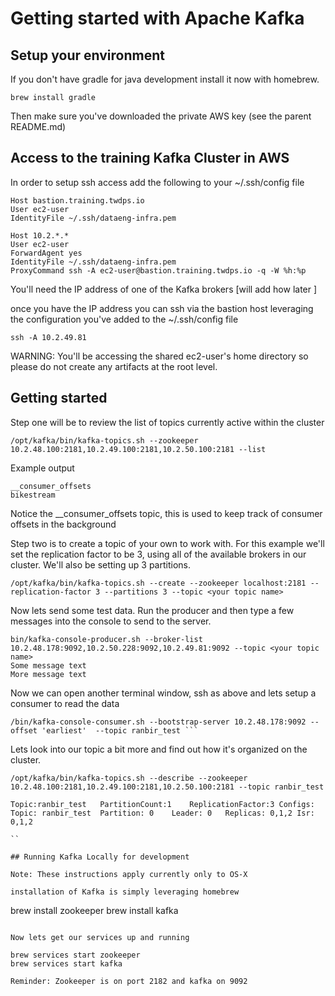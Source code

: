 # Getting started with Apache Kafka

## Setup your environment

If you don't have gradle for java development install it now with homebrew.

```brew install gradle```

Then make sure you've downloaded the private AWS key (see the parent README.md)


## Access to the training Kafka Cluster in AWS

In order to setup ssh access add the following to your ~/.ssh/config file

```
Host bastion.training.twdps.io
User ec2-user
IdentityFile ~/.ssh/dataeng-infra.pem

Host 10.2.*.*
User ec2-user
ForwardAgent yes
IdentityFile ~/.ssh/dataeng-infra.pem
ProxyCommand ssh -A ec2-user@bastion.training.twdps.io -q -W %h:%p
```
You'll need the IP address of one of the Kafka brokers [will add how later ]

once you have the IP address you can ssh via the bastion host leveraging the configuration you've added to the ~/.ssh/config file

```
ssh -A 10.2.49.81
```

WARNING: You'll be accessing the shared ec2-user's home directory so please do not create any artifacts at the root level.

## Getting started

Step one will be to review the list of topics currently active within the cluster

```
/opt/kafka/bin/kafka-topics.sh --zookeeper 10.2.48.100:2181,10.2.49.100:2181,10.2.50.100:2181 --list
```

Example output
```
__consumer_offsets
bikestream
```

Notice the __consumer_offsets topic, this is used to keep track of consumer offsets in the background

Step two is to create a topic of your own to work with. For this example we'll set the replication factor to be 3, using all of the available
brokers in our cluster. We'll also be setting up 3 partitions.

```
/opt/kafka/bin/kafka-topics.sh --create --zookeeper localhost:2181 --replication-factor 3 --partitions 3 --topic <your topic name>

```
Now lets send some test data. Run the producer and then type a few messages into the console to send to the server.

```
bin/kafka-console-producer.sh --broker-list 10.2.48.178:9092,10.2.50.228:9092,10.2.49.81:9092 --topic <your topic name>
Some message text
More message text
```

Now we can open another terminal window, ssh as above and lets setup a consumer to read the data

```
/bin/kafka-console-consumer.sh --bootstrap-server 10.2.48.178:9092 --offset 'earliest'  --topic ranbir_test ```

```

Lets look into our topic a bit more and find out how it's organized on the cluster.

```
/opt/kafka/bin/kafka-topics.sh --describe --zookeeper 10.2.48.100:2181,10.2.49.100:2181,10.2.50.100:2181 --topic ranbir_test

Topic:ranbir_test	PartitionCount:1	ReplicationFactor:3	Configs:
Topic: ranbir_test	Partition: 0	Leader: 0	Replicas: 0,1,2	Isr: 0,1,2

``

## Running Kafka Locally for development

Note: These instructions apply currently only to OS-X

installation of Kafka is simply leveraging homebrew

```
brew install zookeeper
brew install kafka
```

Now lets get our services up and running

brew services start zookeeper
brew services start kafka

Reminder: Zookeeper is on port 2182 and kafka on 9092

